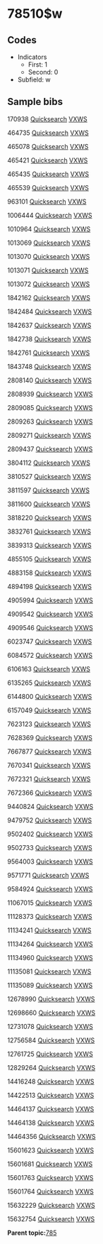 # 78510$w

## Codes

-   Indicators
    -   First: 1
    -   Second: 0
-   Subfield: w

## Sample bibs

170938 [Quicksearch](https://search.library.yale.edu/catalog/170938) [VXWS](http://prodorbis.library.yale.edu:7014/vxws/GetHoldingsService?bibId=170938)

464735 [Quicksearch](https://search.library.yale.edu/catalog/464735) [VXWS](http://prodorbis.library.yale.edu:7014/vxws/GetHoldingsService?bibId=464735)

465078 [Quicksearch](https://search.library.yale.edu/catalog/465078) [VXWS](http://prodorbis.library.yale.edu:7014/vxws/GetHoldingsService?bibId=465078)

465421 [Quicksearch](https://search.library.yale.edu/catalog/465421) [VXWS](http://prodorbis.library.yale.edu:7014/vxws/GetHoldingsService?bibId=465421)

465435 [Quicksearch](https://search.library.yale.edu/catalog/465435) [VXWS](http://prodorbis.library.yale.edu:7014/vxws/GetHoldingsService?bibId=465435)

465539 [Quicksearch](https://search.library.yale.edu/catalog/465539) [VXWS](http://prodorbis.library.yale.edu:7014/vxws/GetHoldingsService?bibId=465539)

963101 [Quicksearch](https://search.library.yale.edu/catalog/963101) [VXWS](http://prodorbis.library.yale.edu:7014/vxws/GetHoldingsService?bibId=963101)

1006444 [Quicksearch](https://search.library.yale.edu/catalog/1006444) [VXWS](http://prodorbis.library.yale.edu:7014/vxws/GetHoldingsService?bibId=1006444)

1010964 [Quicksearch](https://search.library.yale.edu/catalog/1010964) [VXWS](http://prodorbis.library.yale.edu:7014/vxws/GetHoldingsService?bibId=1010964)

1013069 [Quicksearch](https://search.library.yale.edu/catalog/1013069) [VXWS](http://prodorbis.library.yale.edu:7014/vxws/GetHoldingsService?bibId=1013069)

1013070 [Quicksearch](https://search.library.yale.edu/catalog/1013070) [VXWS](http://prodorbis.library.yale.edu:7014/vxws/GetHoldingsService?bibId=1013070)

1013071 [Quicksearch](https://search.library.yale.edu/catalog/1013071) [VXWS](http://prodorbis.library.yale.edu:7014/vxws/GetHoldingsService?bibId=1013071)

1013072 [Quicksearch](https://search.library.yale.edu/catalog/1013072) [VXWS](http://prodorbis.library.yale.edu:7014/vxws/GetHoldingsService?bibId=1013072)

1842162 [Quicksearch](https://search.library.yale.edu/catalog/1842162) [VXWS](http://prodorbis.library.yale.edu:7014/vxws/GetHoldingsService?bibId=1842162)

1842484 [Quicksearch](https://search.library.yale.edu/catalog/1842484) [VXWS](http://prodorbis.library.yale.edu:7014/vxws/GetHoldingsService?bibId=1842484)

1842637 [Quicksearch](https://search.library.yale.edu/catalog/1842637) [VXWS](http://prodorbis.library.yale.edu:7014/vxws/GetHoldingsService?bibId=1842637)

1842738 [Quicksearch](https://search.library.yale.edu/catalog/1842738) [VXWS](http://prodorbis.library.yale.edu:7014/vxws/GetHoldingsService?bibId=1842738)

1842761 [Quicksearch](https://search.library.yale.edu/catalog/1842761) [VXWS](http://prodorbis.library.yale.edu:7014/vxws/GetHoldingsService?bibId=1842761)

1843748 [Quicksearch](https://search.library.yale.edu/catalog/1843748) [VXWS](http://prodorbis.library.yale.edu:7014/vxws/GetHoldingsService?bibId=1843748)

2808140 [Quicksearch](https://search.library.yale.edu/catalog/2808140) [VXWS](http://prodorbis.library.yale.edu:7014/vxws/GetHoldingsService?bibId=2808140)

2808939 [Quicksearch](https://search.library.yale.edu/catalog/2808939) [VXWS](http://prodorbis.library.yale.edu:7014/vxws/GetHoldingsService?bibId=2808939)

2809085 [Quicksearch](https://search.library.yale.edu/catalog/2809085) [VXWS](http://prodorbis.library.yale.edu:7014/vxws/GetHoldingsService?bibId=2809085)

2809263 [Quicksearch](https://search.library.yale.edu/catalog/2809263) [VXWS](http://prodorbis.library.yale.edu:7014/vxws/GetHoldingsService?bibId=2809263)

2809271 [Quicksearch](https://search.library.yale.edu/catalog/2809271) [VXWS](http://prodorbis.library.yale.edu:7014/vxws/GetHoldingsService?bibId=2809271)

2809437 [Quicksearch](https://search.library.yale.edu/catalog/2809437) [VXWS](http://prodorbis.library.yale.edu:7014/vxws/GetHoldingsService?bibId=2809437)

3804112 [Quicksearch](https://search.library.yale.edu/catalog/3804112) [VXWS](http://prodorbis.library.yale.edu:7014/vxws/GetHoldingsService?bibId=3804112)

3810527 [Quicksearch](https://search.library.yale.edu/catalog/3810527) [VXWS](http://prodorbis.library.yale.edu:7014/vxws/GetHoldingsService?bibId=3810527)

3811597 [Quicksearch](https://search.library.yale.edu/catalog/3811597) [VXWS](http://prodorbis.library.yale.edu:7014/vxws/GetHoldingsService?bibId=3811597)

3811600 [Quicksearch](https://search.library.yale.edu/catalog/3811600) [VXWS](http://prodorbis.library.yale.edu:7014/vxws/GetHoldingsService?bibId=3811600)

3818220 [Quicksearch](https://search.library.yale.edu/catalog/3818220) [VXWS](http://prodorbis.library.yale.edu:7014/vxws/GetHoldingsService?bibId=3818220)

3832761 [Quicksearch](https://search.library.yale.edu/catalog/3832761) [VXWS](http://prodorbis.library.yale.edu:7014/vxws/GetHoldingsService?bibId=3832761)

3839313 [Quicksearch](https://search.library.yale.edu/catalog/3839313) [VXWS](http://prodorbis.library.yale.edu:7014/vxws/GetHoldingsService?bibId=3839313)

4855105 [Quicksearch](https://search.library.yale.edu/catalog/4855105) [VXWS](http://prodorbis.library.yale.edu:7014/vxws/GetHoldingsService?bibId=4855105)

4883158 [Quicksearch](https://search.library.yale.edu/catalog/4883158) [VXWS](http://prodorbis.library.yale.edu:7014/vxws/GetHoldingsService?bibId=4883158)

4894198 [Quicksearch](https://search.library.yale.edu/catalog/4894198) [VXWS](http://prodorbis.library.yale.edu:7014/vxws/GetHoldingsService?bibId=4894198)

4905994 [Quicksearch](https://search.library.yale.edu/catalog/4905994) [VXWS](http://prodorbis.library.yale.edu:7014/vxws/GetHoldingsService?bibId=4905994)

4909542 [Quicksearch](https://search.library.yale.edu/catalog/4909542) [VXWS](http://prodorbis.library.yale.edu:7014/vxws/GetHoldingsService?bibId=4909542)

4909546 [Quicksearch](https://search.library.yale.edu/catalog/4909546) [VXWS](http://prodorbis.library.yale.edu:7014/vxws/GetHoldingsService?bibId=4909546)

6023747 [Quicksearch](https://search.library.yale.edu/catalog/6023747) [VXWS](http://prodorbis.library.yale.edu:7014/vxws/GetHoldingsService?bibId=6023747)

6084572 [Quicksearch](https://search.library.yale.edu/catalog/6084572) [VXWS](http://prodorbis.library.yale.edu:7014/vxws/GetHoldingsService?bibId=6084572)

6106163 [Quicksearch](https://search.library.yale.edu/catalog/6106163) [VXWS](http://prodorbis.library.yale.edu:7014/vxws/GetHoldingsService?bibId=6106163)

6135265 [Quicksearch](https://search.library.yale.edu/catalog/6135265) [VXWS](http://prodorbis.library.yale.edu:7014/vxws/GetHoldingsService?bibId=6135265)

6144800 [Quicksearch](https://search.library.yale.edu/catalog/6144800) [VXWS](http://prodorbis.library.yale.edu:7014/vxws/GetHoldingsService?bibId=6144800)

6157049 [Quicksearch](https://search.library.yale.edu/catalog/6157049) [VXWS](http://prodorbis.library.yale.edu:7014/vxws/GetHoldingsService?bibId=6157049)

7623123 [Quicksearch](https://search.library.yale.edu/catalog/7623123) [VXWS](http://prodorbis.library.yale.edu:7014/vxws/GetHoldingsService?bibId=7623123)

7628369 [Quicksearch](https://search.library.yale.edu/catalog/7628369) [VXWS](http://prodorbis.library.yale.edu:7014/vxws/GetHoldingsService?bibId=7628369)

7667877 [Quicksearch](https://search.library.yale.edu/catalog/7667877) [VXWS](http://prodorbis.library.yale.edu:7014/vxws/GetHoldingsService?bibId=7667877)

7670341 [Quicksearch](https://search.library.yale.edu/catalog/7670341) [VXWS](http://prodorbis.library.yale.edu:7014/vxws/GetHoldingsService?bibId=7670341)

7672321 [Quicksearch](https://search.library.yale.edu/catalog/7672321) [VXWS](http://prodorbis.library.yale.edu:7014/vxws/GetHoldingsService?bibId=7672321)

7672366 [Quicksearch](https://search.library.yale.edu/catalog/7672366) [VXWS](http://prodorbis.library.yale.edu:7014/vxws/GetHoldingsService?bibId=7672366)

9440824 [Quicksearch](https://search.library.yale.edu/catalog/9440824) [VXWS](http://prodorbis.library.yale.edu:7014/vxws/GetHoldingsService?bibId=9440824)

9479752 [Quicksearch](https://search.library.yale.edu/catalog/9479752) [VXWS](http://prodorbis.library.yale.edu:7014/vxws/GetHoldingsService?bibId=9479752)

9502402 [Quicksearch](https://search.library.yale.edu/catalog/9502402) [VXWS](http://prodorbis.library.yale.edu:7014/vxws/GetHoldingsService?bibId=9502402)

9502733 [Quicksearch](https://search.library.yale.edu/catalog/9502733) [VXWS](http://prodorbis.library.yale.edu:7014/vxws/GetHoldingsService?bibId=9502733)

9564003 [Quicksearch](https://search.library.yale.edu/catalog/9564003) [VXWS](http://prodorbis.library.yale.edu:7014/vxws/GetHoldingsService?bibId=9564003)

9571771 [Quicksearch](https://search.library.yale.edu/catalog/9571771) [VXWS](http://prodorbis.library.yale.edu:7014/vxws/GetHoldingsService?bibId=9571771)

9584924 [Quicksearch](https://search.library.yale.edu/catalog/9584924) [VXWS](http://prodorbis.library.yale.edu:7014/vxws/GetHoldingsService?bibId=9584924)

11067015 [Quicksearch](https://search.library.yale.edu/catalog/11067015) [VXWS](http://prodorbis.library.yale.edu:7014/vxws/GetHoldingsService?bibId=11067015)

11128373 [Quicksearch](https://search.library.yale.edu/catalog/11128373) [VXWS](http://prodorbis.library.yale.edu:7014/vxws/GetHoldingsService?bibId=11128373)

11134241 [Quicksearch](https://search.library.yale.edu/catalog/11134241) [VXWS](http://prodorbis.library.yale.edu:7014/vxws/GetHoldingsService?bibId=11134241)

11134264 [Quicksearch](https://search.library.yale.edu/catalog/11134264) [VXWS](http://prodorbis.library.yale.edu:7014/vxws/GetHoldingsService?bibId=11134264)

11134960 [Quicksearch](https://search.library.yale.edu/catalog/11134960) [VXWS](http://prodorbis.library.yale.edu:7014/vxws/GetHoldingsService?bibId=11134960)

11135081 [Quicksearch](https://search.library.yale.edu/catalog/11135081) [VXWS](http://prodorbis.library.yale.edu:7014/vxws/GetHoldingsService?bibId=11135081)

11135089 [Quicksearch](https://search.library.yale.edu/catalog/11135089) [VXWS](http://prodorbis.library.yale.edu:7014/vxws/GetHoldingsService?bibId=11135089)

12678990 [Quicksearch](https://search.library.yale.edu/catalog/12678990) [VXWS](http://prodorbis.library.yale.edu:7014/vxws/GetHoldingsService?bibId=12678990)

12698660 [Quicksearch](https://search.library.yale.edu/catalog/12698660) [VXWS](http://prodorbis.library.yale.edu:7014/vxws/GetHoldingsService?bibId=12698660)

12731078 [Quicksearch](https://search.library.yale.edu/catalog/12731078) [VXWS](http://prodorbis.library.yale.edu:7014/vxws/GetHoldingsService?bibId=12731078)

12756584 [Quicksearch](https://search.library.yale.edu/catalog/12756584) [VXWS](http://prodorbis.library.yale.edu:7014/vxws/GetHoldingsService?bibId=12756584)

12761725 [Quicksearch](https://search.library.yale.edu/catalog/12761725) [VXWS](http://prodorbis.library.yale.edu:7014/vxws/GetHoldingsService?bibId=12761725)

12829264 [Quicksearch](https://search.library.yale.edu/catalog/12829264) [VXWS](http://prodorbis.library.yale.edu:7014/vxws/GetHoldingsService?bibId=12829264)

14416248 [Quicksearch](https://search.library.yale.edu/catalog/14416248) [VXWS](http://prodorbis.library.yale.edu:7014/vxws/GetHoldingsService?bibId=14416248)

14422513 [Quicksearch](https://search.library.yale.edu/catalog/14422513) [VXWS](http://prodorbis.library.yale.edu:7014/vxws/GetHoldingsService?bibId=14422513)

14464137 [Quicksearch](https://search.library.yale.edu/catalog/14464137) [VXWS](http://prodorbis.library.yale.edu:7014/vxws/GetHoldingsService?bibId=14464137)

14464138 [Quicksearch](https://search.library.yale.edu/catalog/14464138) [VXWS](http://prodorbis.library.yale.edu:7014/vxws/GetHoldingsService?bibId=14464138)

14464356 [Quicksearch](https://search.library.yale.edu/catalog/14464356) [VXWS](http://prodorbis.library.yale.edu:7014/vxws/GetHoldingsService?bibId=14464356)

15601623 [Quicksearch](https://search.library.yale.edu/catalog/15601623) [VXWS](http://prodorbis.library.yale.edu:7014/vxws/GetHoldingsService?bibId=15601623)

15601681 [Quicksearch](https://search.library.yale.edu/catalog/15601681) [VXWS](http://prodorbis.library.yale.edu:7014/vxws/GetHoldingsService?bibId=15601681)

15601763 [Quicksearch](https://search.library.yale.edu/catalog/15601763) [VXWS](http://prodorbis.library.yale.edu:7014/vxws/GetHoldingsService?bibId=15601763)

15601764 [Quicksearch](https://search.library.yale.edu/catalog/15601764) [VXWS](http://prodorbis.library.yale.edu:7014/vxws/GetHoldingsService?bibId=15601764)

15632229 [Quicksearch](https://search.library.yale.edu/catalog/15632229) [VXWS](http://prodorbis.library.yale.edu:7014/vxws/GetHoldingsService?bibId=15632229)

15632754 [Quicksearch](https://search.library.yale.edu/catalog/15632754) [VXWS](http://prodorbis.library.yale.edu:7014/vxws/GetHoldingsService?bibId=15632754)

**Parent topic:**[785](../../tags/785/785.md)

